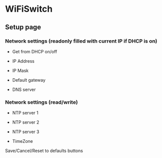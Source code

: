 # WiFiSwitch

## Setup page

### Network settings (readonly filled with current IP if DHCP is on)

* Get from DHCP on/off

* IP Address 

* IP Mask

* Default gateway

* DNS server

### Network settings (read/write)

* NTP server 1

* NTP server 2

* NTP server 3

* TimeZone

Save/Cancel/Reset to defaults buttons